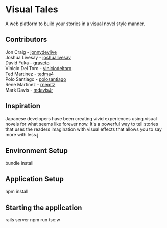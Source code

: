 # Visual Tales
A web platform to build your stories in a visual novel style manner.

## Contributors
Jon Craig - [jonnydevlive](https://github.com/jonnydevlive)  
Joshua Livesay - [joshualivesay](https://github.com/joshualivesay)  
David Fuka - [graveto](https://github.com/graveto)  
Vinicio Del Toro - [viniciodeltoro](https://github.com/viniciodeltoro)  
Ted Martinez - [tedma4](https://github.com/tedma4)  
Polo Santiago - [polosantiago](https://github.com/polosantiago)  
Rene Martinez - [rnemtz](https://github.com/rnemtz)  
Mark Davis - [mdavisJr](https://github.com/mdavisJr)  

## Inspiration
Japanese developers have been creating vivid experiences using visual novels for what seems like forever now. It's a powerful way to tell stories that uses the readers imagination with visual effects that allows you to say more with less.j

## Environment Setup
bundle install

## Application Setup
npm install

## Starting the application
rails server
npm run tsc:w
